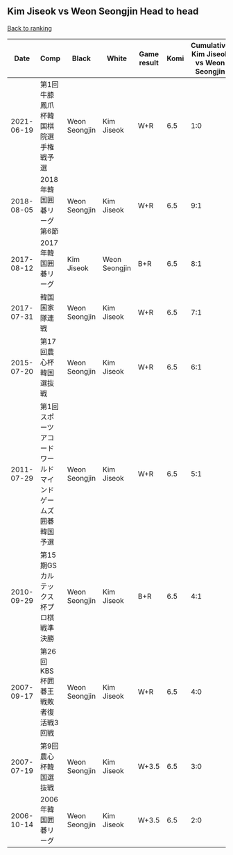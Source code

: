 ## Kim Jiseok vs Weon Seongjin Head to head

[Back to ranking](../../index.md)




| **Date** | **Comp** | **Black** | **White** | **Game result** | **Komi** | **Cumulative Kim Jiseok vs Weon Seongjin** | **Kim Jiseok streak** | **Weon Seongjin streak** | 
| --- | --- | --- | --- | --- | --- | --- | --- | --- |
| 2021-06-19 | 第1回牛膝鳳爪杯韓国棋院選手権戦予選 | Weon Seongjin | Kim Jiseok | W+R | 6.5 | 1:0 | 1 | 0 | 
| 2018-08-05 | 2018年韓国囲碁リーグ第6節 | Weon Seongjin | Kim Jiseok | W+R | 6.5 | 9:1 | 5 | 0 | 
| 2017-08-12 | 2017年韓国囲碁リーグ | Kim Jiseok | Weon Seongjin | B+R | 6.5 | 8:1 | 4 | 0 | 
| 2017-07-31 | 韓国国家隊連戦 | Weon Seongjin | Kim Jiseok | W+R | 6.5 | 7:1 | 3 | 0 | 
| 2015-07-20 | 第17回農心杯韓国選抜戦 | Weon Seongjin | Kim Jiseok | W+R | 6.5 | 6:1 | 2 | 0 | 
| 2011-07-29 | 第1回スポーツアコードワールドマインドゲームズ囲碁韓国予選 | Weon Seongjin | Kim Jiseok | W+R | 6.5 | 5:1 | 1 | 0 | 
| 2010-09-29 | 第15期GSカルテックス杯プロ棋戦準決勝 | Weon Seongjin | Kim Jiseok | B+R | 6.5 | 4:1 | 0 | 1 | 
| 2007-09-17 | 第26回KBS杯囲碁王戦敗者復活戦3回戦 | Weon Seongjin | Kim Jiseok | W+R | 6.5 | 4:0 | 4 | 0 | 
| 2007-07-19 | 第9回農心杯韓国選抜戦 | Weon Seongjin | Kim Jiseok | W+3.5 | 6.5 | 3:0 | 3 | 0 | 
| 2006-10-14 | 2006年韓国囲碁リーグ | Weon Seongjin | Kim Jiseok | W+3.5 | 6.5 | 2:0 | 2 | 0 |




